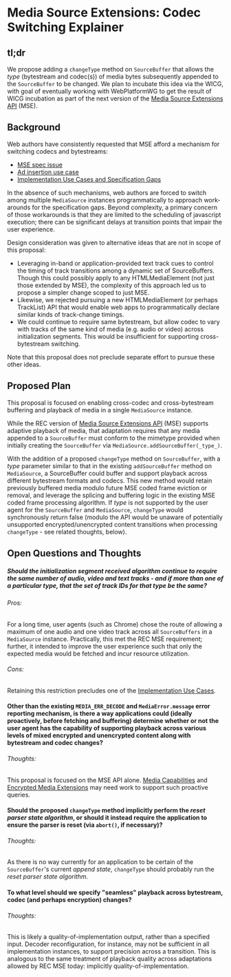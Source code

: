 # Media Source Extensions: Codec Switching Explainer

## tl;dr

We propose adding a `changeType` method on `SourceBuffer` that allows the _type_
(bytestream and codec(s)) of media bytes subsequently appended to the
`SourceBuffer` to be changed.  We plan to incubate this idea via the WICG, with
goal of eventually working with WebPlatformWG to get the result of WICG
incubation as part of the next version of the [Media Source Extensions
API](https://www.w3.org/TR/media-source/) (MSE).

## Background

Web authors have consistently requested that MSE afford a mechanism for
switching codecs and bytestreams:

* [MSE spec issue](https://github.com/w3c/media-source/issues/155)
* [Ad insertion use case](https://www.w3.org/wiki/HTML/Media_Task_Force/MSE_Ad_Insertion_Use_Cases)
* [Implementation Use Cases and Specification Gaps](https://www.w3.org/wiki/HTML/Media_Task_Force/MSE_Ad_Insertion_Use_Cases#Implementation_Use_Cases)

In the absence of such mechanisms, web authors are forced to switch among
multiple `MediaSource` instances programmatically to approach work-arounds for the
specification gaps. Beyond complexity, a primary concern of those workarounds is
that they are limited to the scheduling of javascript execution; there can be
significant delays at transition points that impair the user experience.

Design consideration was given to alternative ideas that are not in scope of
this proposal:

* Leveraging in-band or application-provided text track cues to control the
  timing of track transitions among a dynamic set of SourceBuffers. Though this
  could possibly apply to any HTMLMediaElement (not just those extended by MSE),
  the complexity of this approach led us to propose a simpler change scoped to
  just MSE.
* Likewise, we rejected pursuing a new HTMLMediaElement (or perhaps TrackList)
  API that would enable web apps to programmatically declare similar kinds of
  track-change timings.
* We could continue to require same bytestream, but allow codec to vary with
  tracks of the same kind of media (e.g. audio or video) across initialization
  segments. This would be insufficient for supporting cross-bytestream
  switching.

Note that this proposal does not preclude separate effort to pursue these other
ideas.

## Proposed Plan

This proposal is focused on enabling cross-codec and cross-bytestream buffering
and playback of media in a single `MediaSource` instance.

While the REC version of [Media Source Extensions
API](https://www.w3.org/TR/media-source/) (MSE) supports adaptive playback of media,
that adaptation requires that any media appended to a `SourceBuffer` must
conform to the mimetype provided when initially creating the `SourceBuffer` via
`MediaSource.addSourceBuffer(_type_)`.

With the addition of a proposed `changeType` method on `SourceBuffer`, with a
_type_ parameter similar to that in the existing `addSourceBuffer` method on
`MediaSource`, a SourceBuffer could buffer and support playback across different
bytestream formats and codecs. This new method would retain previously buffered
media modulo future MSE coded frame eviction or removal, and leverage the
splicing and buffering logic in the existing MSE coded frame processing
algorithm. If _type_ is not supported by the user agent for the `SourceBuffer`
and `MediaSource`, `changeType` would synchronously return false (modulo the API
would be unaware of potentially unsupported encrypted/unencrypted content
transitions when processing `changeType` - see related thoughts, below).

## Open Questions and Thoughts

##### Should the initialization segment received algorithm continue to require the same number of audio, video and text tracks - and if more than one of a particular type, that the set of track IDs for that type be the same?

###### Pros:

For a long time, user agents (such as Chrome) chose the route of allowing a
maximum of one audio and one video track across all `SourceBuffers` in a
`MediaSource` instance. Practically, this met the REC MSE requirement; further,
it intended to improve the user experience such that only the expected media
would be fetched and incur resource utilization.

###### Cons:

Retaining this restriction precludes one of the
[Implementation Use Cases](https://www.w3.org/wiki/HTML/Media_Task_Force/MSE_Ad_Insertion_Use_Cases#Implementation_Use_Cases).

#### Other than the existing `MEDIA_ERR_DECODE` and `MediaError.message` error reporting mechanism, is there a way applications could (ideally proactively, before fetching and buffering) determine whether or not the user agent has the capability of supporting playback across various levels of mixed encrypted and unencrypted content along with bytestream and codec changes?

###### Thoughts:

This proposal is focused on the MSE API alone.  [Media
Capabilities](https://wicg.github.io/media-capabilities/) and [Encrypted Media
Extensions](https://www.w3.org/TR/encrypted-media/) may need work to support
such proactive queries.

#### Should the proposed `changeType` method implicitly perform the _reset parser state algorithm_, or should it instead require the application to ensure the parser is reset (via `abort()`, if necessary)?

###### Thoughts:

As there is no way currently for an application to be certain of the
`SourceBuffer`'s current _append state_, `changeType` should probably run the
_reset parser state algorithm_.

#### To what level should we specify "seamless" playback across bytestream, codec (and perhaps encryption) changes?

###### Thoughts:

This is likely a quality-of-implementation output, rather than a specified
input. Decoder reconfiguration, for instance, may not be sufficient in all
implementation instances, to support precision across a transition. This is
analogous to the same treatment of playback quality across adaptations allowed
by REC MSE today: implicitly quality-of-implementation.
